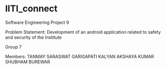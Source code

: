 # IITI_connect

Software Engineering Project 9

Problem Statement: Development of an android application related to safety and security of
the Institute

Group 7

Members:
TANMAY SARASWAT
GARIGAPATI KALYAN
AKSHAYA KUMAR
SHUBHAM BUREWAR
